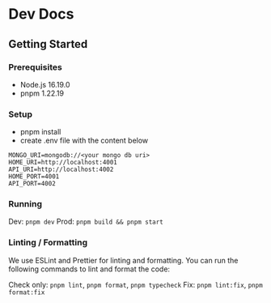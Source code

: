 # Dev Docs

## Getting Started

### Prerequisites

- Node.js 16.19.0
- pnpm 1.22.19

### Setup

- pnpm install
- create .env file with the content below

```env
MONGO_URI=mongodb://<your mongo db uri>
HOME_URI=http://localhost:4001
API_URI=http://localhost:4002
HOME_PORT=4001
API_PORT=4002
```

### Running

Dev: `pnpm dev`
Prod: `pnpm build && pnpm start`

### Linting / Formatting

We use ESLint and Prettier for linting and formatting. You can run the following commands to lint and format the code:

Check only: `pnpm lint`, `pnpm format`, `pnpm typecheck`
Fix: `pnpm lint:fix`, `pnpm format:fix`
